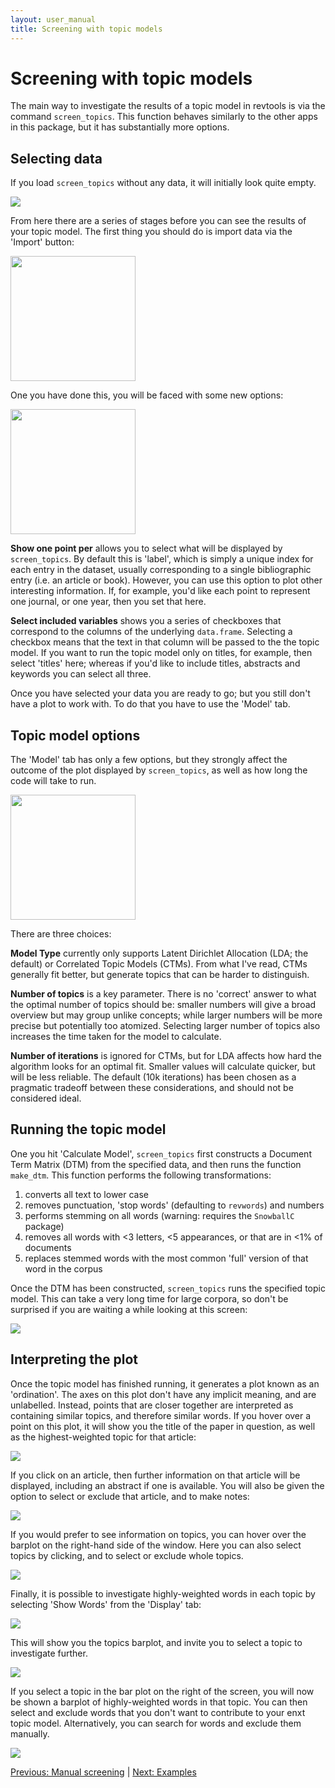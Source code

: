 ```yaml
---
layout: user_manual
title: Screening with topic models
---
```

<head>
  <!-- Global site tag (gtag.js) - Google Analytics -->
  <script async src="https://www.googletagmanager.com/gtag/js?id=UA-121833450-2"></script>
  <script>
    window.dataLayer = window.dataLayer || [];
    function gtag(){dataLayer.push(arguments);}
    gtag('js', new Date());

    gtag('config', 'UA-121833450-2');
  </script>
</head>

# Screening with topic models

The main way to investigate the results of a topic model in revtools is via the command <code>screen_topics</code>. This function behaves similarly to the other apps in this package, but it has substantially more options.

## Selecting data
If you load <code>screen_topics</code> without any data, it will initially look quite empty.

<img src="/assets/screenshots/screen_topics_initial.png"/>

From here there are a series of stages before you can see the results of your topic model. The first thing you should do is import data via the 'Import' button:

<img src="/assets/screenshots/screen_topics_data_tab_empty.png" width="200"/>

One you have done this, you will be faced with some new options:

<img src="/assets/screenshots/screen_topics_data_tab_full.png" width="200"/>

<b>Show one point per</b> allows you to select what will be displayed by <code>screen_topics</code>. By default this is 'label', which is simply a unique index for each entry in the dataset, usually corresponding to a single bibliographic entry (i.e. an article or book). However, you can use this option to plot other interesting information. If, for example, you'd like each point to represent one journal, or one year, then you set that here.

<b>Select included variables</b> shows you a series of checkboxes that correspond to the columns of the underlying <code>data.frame</code>. Selecting a checkbox means that the text in that column will be passed to the the topic model. If you want to run the topic model only on titles, for example, then select 'titles' here; whereas if you'd like to include titles, abstracts and keywords you can select all three.

Once you have selected your data you are ready to go; but you still don't have a plot to work with. To do that you have to use the 'Model' tab.

## Topic model options
The 'Model' tab has only a few options, but they strongly affect the outcome of the plot displayed by <code>screen_topics</code>, as well as how long the code will take to run.

<img src="/assets/screenshots/screen_topics_model_tab.png" width="200"/>

There are three choices:

<b>Model Type</b> currently only supports Latent Dirichlet Allocation (LDA; the default) or Correlated Topic Models (CTMs). From what I've read, CTMs generally fit better, but generate topics that can be harder to distinguish.

<b>Number of topics</b> is a key parameter. There is no 'correct' answer to what the optimal number of topics should be: smaller numbers will give a broad overview but may group unlike concepts; while larger numbers will be more precise but potentially too atomized. Selecting larger number of topics also increases the time taken for the model to calculate.

<b>Number of iterations</b> is ignored for CTMs, but for LDA affects how hard the algorithm looks for an optimal fit. Smaller values will calculate quicker, but will be less reliable. The default (10k iterations) has been chosen as a pragmatic tradeoff between these considerations, and should not be considered ideal.


## Running the topic model
One you hit 'Calculate Model', <code>screen_topics</code> first constructs a Document Term Matrix (DTM) from the specified data, and then runs the function <code>make_dtm</code>. This function performs the following transformations:

1. converts all text to lower case
2. removes punctuation, 'stop words' (defaulting to <code>revwords</code>) and numbers
3. performs stemming on all words (warning: requires the <code>SnowballC</code> package)
4. removes all words with <3 letters, <5 appearances, or that are in <1% of documents
5. replaces stemmed words with the most common 'full' version of that word in the corpus

Once the DTM has been constructed, <code>screen_topics</code> runs the specified topic model. This can take a very long time for large corpora, so don't be surprised if you are waiting a while looking at this screen:

<img src="/assets/screenshots/screen_topics_calculating_modal.png"/>


## Interpreting the plot
Once the topic model has finished running, it generates a plot known as an 'ordination'. The axes on this plot don't have any implicit meaning, and are unlabelled. Instead, points that are closer together are interpreted as containing similar topics, and therefore similar words. If you hover over a point on this plot, it will show you the title of the paper in question, as well as the highest-weighted topic for that article:

<img src="/assets/screenshots/screen_topics_ordination.png"/>

If you click on an article, then further information on that article will be displayed, including an abstract if one is available. You will also be given the option to select or exclude that article, and to make notes:

<img src="/assets/screenshots/screen_topics_article.png"/>

If you would prefer to see information on topics, you can hover over the barplot on the right-hand side of the window. Here you can also select topics by clicking, and to select or exclude whole topics.

<img src="/assets/screenshots/screen_topics_barplot.png"/>

Finally, it is possible to investigate highly-weighted words in each topic by selecting 'Show Words' from the 'Display' tab:

<img src="/assets/screenshots/screen_topics_display_tab.png"/>

This will show you the topics barplot, and invite you to select a topic to investigate further.

<img src="/assets/screenshots/screen_topics_words_initial.png"/>

If you select a topic in the bar plot on the right of the screen, you will now be shown a barplot of highly-weighted words in that topic. You can then select and exclude words that you don't want to contribute to your enxt topic model. Alternatively, you can search for words and exclude them manually.

<img src="/assets/screenshots/screen_topics_words_selected.png"/>

<a href="/user_manual/5_manual_screening.html">Previous: Manual screening</a> | <a href="/user_manual/7_examples.html">Next: Examples</a>